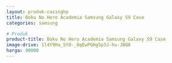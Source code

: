 ```yaml
---
layout: produk-casinghp
title: Boku No Hero Academia Samsung Galaxy S9 Case
categories: samsung

# Produk
product-title: Boku No Hero Academia Samsung Galaxy S9 Case
image-drive: 1l4Y9Ha_5YO-_8qEwPGHg5p3J-hu-JBQ8
harga: 90000
---
```


